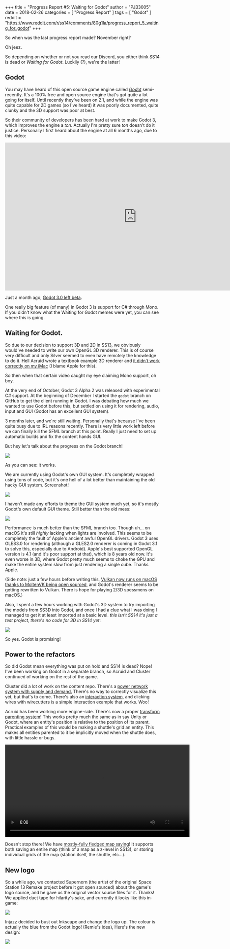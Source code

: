 +++
title = "Progress Report #5: Waiting for Godot"
author = "PJB3005"
date = 2018-02-26
categories = [
	"Progress Report"
]
tags = [
	"Godot"
]
reddit = "https://www.reddit.com/r/ss14/comments/80g1la/progress_report_5_waiting_for_godot"
+++

So when was the last progress report made? November right?

Oh jeez.

<!--more-->

So depending on whether or not you read our Discord, you either think SS14 is dead or *Waiting for Godot*. Luckily (?), we're the latter!

## Godot

You may have heard of this open source game engine called [*Godot*](https://godotengine.org/) semi-recently. It's a 100% free and open source engine that's got quite a lot going for itself. Until recently they've been on 2.1, and while the engine was quite capable for 2D games (so I've heard) it was poorly documented, quite clunky and the 3D support was poor at best.

So their community of developers has been hard at work to make Godot 3, which improves the engine a _ton_. Actually I'm pretty sure _ton_ doesn't do it justice. Personally I first heard about the engine at all 6 months ago, due to this video:

<iframe width="854" height="480" src="https://www.youtube.com/embed/XptlVErsL-o" frameborder="0" allow="autoplay; encrypted-media" allowfullscreen></iframe>

Just a month ago, [Godot 3.0 left beta](https://godotengine.org/article/godot-3-0-released).

One really big feature (of many) in Godot 3 is support for C# through Mono. If you didn't know what the Waiting for Godot memes were yet, you can see where this is going.

## Waiting for Godot.

So due to our decision to support 3D and 2D in SS13, we obviously would've needed to write our own OpenGL 3D renderer. This is of course very difficult and only Silver seemed to even have remotely the knowledge to do it. Hell Acruid wrote a textbook example 3D renderer and [it didn't work correctly on my iMac](/images/post/18_02_26-mike-macos.png) (I blame Apple for this).

So then when that certain video caught my eye claiming Mono support, oh boy.

At the very end of October, Godot 3 Alpha 2 was released with experimental C# support. At the beginning of December I started the `godot` branch on GitHub to get the client running in Godot. I was debating how much we wanted to use Godot before this, but settled on using it for rendering, audio, input and GUI (Godot has an excellent GUI system).

3 months later, and we're still waiting. Personally that's because I've been quite busy due to IRL reasons recently. There is very little work left before we can finally kill the SFML branch at this point. Really I just need to set up automatic builds and fix the content hands GUI.

But hey let's talk about the progress on the Godot branch!

![](/images/post/18_02_26-godot_screenshot_1.png)

As you can see: it works.

We are currently using Godot's own GUI system. It's completely wrapped using tons of code, but it's one hell of a lot better than maintaining the old hacky GUI system. Screenshot!

![](/images/post/18_02_26-godot_screenshot_2.png)

I haven't made any efforts to theme the GUI system much yet, so it's mostly Godot's own default GUI theme. Still better than the old mess:

![](/images/post/18_02_26-not-godot-screenshot.png)

Performance is much better than the SFML branch too. Though uh... on macOS it's still _highly_ lacking when lights are involved. This seems to be completely the fault of Apple's ancient awful OpenGL drivers. Godot 3 uses GLES3.0 for rendering (although a GLES2.0 renderer is coming in Godot 3.1 to solve this, especially due to Android). Apple's best supported OpenGL version is 4.1 (and it's poor support at that), which is 8 years old now. It's even worse in 3D, where Godot pretty much seems to choke the GPU and make the entire system slow from just rendering a single cube. Thanks Apple.

(Side note: just a few hours before writing this, [Vulkan now runs on macOS thanks to MoltenVK being open sourced](https://www.khronos.org/news/press/vulkan-applications-enabled-on-apple-platforms), and Godot's renderer seems to be getting rewritten to Vulkan. There is hope for playing 2/3D spessmens on macOS.)

Also, I spent a few hours working with Godot's 3D system to try importing the models from SS3D into Godot, and once I had a clue what I was doing I managed to get it at least imported at a basic level. _this isn't SS14 it's just a test project, there's no code for 3D in SS14 yet_:

![](/images/post/18_02_26-godot_screenshot_3.png)

So yes. Godot is promising!

## Power to the refactors

So did Godot mean everything was put on hold and SS14 is dead? Nope! I've been working on Godot in a separate branch, so Acruid and Cluster continued of working on the rest of the game.

Cluster did a lot of work on the content repo. There's a [power network system with supply and demand.](https://github.com/space-wizards/space-station-14-content/pull/25) There's no way to correctly visualize this yet, but that's to come. There's also an [interaction system](https://github.com/space-wizards/space-station-14-content/pull/26), and clicking wires with wirecutters is a simple interaction example that works. Woo!

Acruid has been working more engine-side. There's now a proper [transform parenting system](https://github.com/space-wizards/space-station-14/pull/522)! This works pretty much the same as in say Unity or Godot, where an entity's position is relative to the position of its parent. Practical examples of this would be making a shuttle's grid an entity. This makes all entities parented to it be implicitly moved when the shuttle does, with little hassle or bugs.

<center><video src="/video/18_02_28-spinner.mp4" controls height=300></center>

Doesn't stop there! We have [mostly-fully fledged map saving](https://github.com/space-wizards/space-station-14/pull/523)! It supports both saving an entire map (think of a map as a z-level in SS13), or storing individual grids of the map (station itself, the shuttle, etc...).

## New logo

So a while ago, we contacted Supernorn (the artist of the original Space Station 13 Remake project before it got open sourced) about the game's logo source, and he gave us the original vector source files for it. Thanks! We applied duct tape for hilarity's sake, and currently it looks like this in-game:

![](/images/old_logo.png)

Injazz decided to bust out Inkscape and change the logo up. The colour is actually the blue from the Godot logo! (Remie's idea), Here's the new design:

![](/images/logo.svg)
